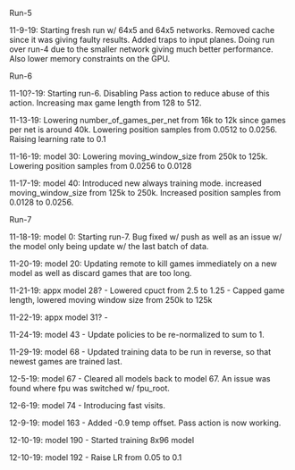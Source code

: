 Run-5

11-9-19: Starting fresh run w/ 64x5 and 64x5 networks. Removed cache since it was giving faulty results. Added traps to input planes. Doing run over run-4 due to the smaller network giving much better performance. Also lower memory constraints on the GPU.

Run-6

11-10?-19: Starting run-6. Disabling Pass action to reduce abuse of this action. Increasing max game length from 128 to 512. 

11-13-19: Lowering number_of_games_per_net from 16k to 12k since games per net is around 40k. Lowering position samples from 0.0512 to 0.0256. Raising learning rate to 0.1

11-16-19: model 30: Lowering moving_window_size from 250k to 125k. Lowering position samples from 0.0256 to 0.0128

11-17-19: model 40: Introduced new always training mode. increased moving_window_size from 125k to 250k. Increased position samples from 0.0128 to 0.0256.

Run-7

11-18-19: model 0: Starting run-7. Bug fixed w/ push as well as an issue w/ the model only being update w/ the last batch of data.

11-20-19: model 20: Updating remote to kill games immediately on a new model as well as discard games that are too long.

11-21-19: appx model 28? - Lowered cpuct from 2.5 to 1.25 - Capped game length, lowered moving window size from 250k to 125k

11-22-19: appx model 31? -

11-24-19: model 43 - Update policies to be re-normalized to sum to 1.

11-29-19: model 68 - Updated training data to be run in reverse, so that newest games are trained last.

12-5-19: model 67 - Cleared all models back to model 67. An issue was found where fpu was switched w/ fpu_root.

12-6-19: model 74 - Introducing fast visits.

12-9-19: model 163 - Added -0.9 temp offset. Pass action is now working.

12-10-19: model 190 - Started training 8x96 model

12-10-19: model 192 - Raise LR from 0.05 to 0.1
